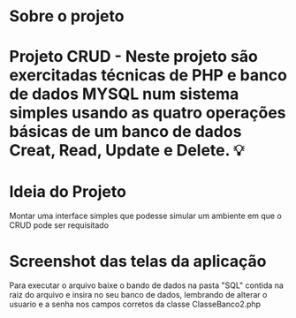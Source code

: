 <script src="https://kit.fontawesome.com/ce883965d2.js" crossorigin="anonymous"></script>
<i class="fas fa-laptop"></i><h1> Sobre o projeto <h1>
Projeto CRUD - Neste projeto são exercitadas técnicas de PHP e banco de dados MYSQL num sistema simples usando as quatro operações básicas de um banco de dados Creat, Read, Update e Delete.
💡 <h1>Ideia do Projeto</h1>
Montar uma interface simples que podesse simular um ambiente em que o CRUD pode ser requisitado
 <i class="fas fa-desktop"></i> <h1> Screenshot das telas da aplicação </h1>
  
Para executar o arquivo baixe o bando de dados na pasta "SQL" contida na raiz do arquivo e insira no seu banco de dados, lembrando de alterar o usuario e a senha nos campos corretos da classe ClasseBanco2.php
